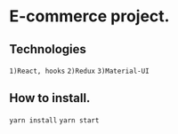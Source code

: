 # E-commerce project.

## Technologies

`1)React, hooks`
`2)Redux`
`3)Material-UI`

## How to install.
`yarn install`
`yarn start`
